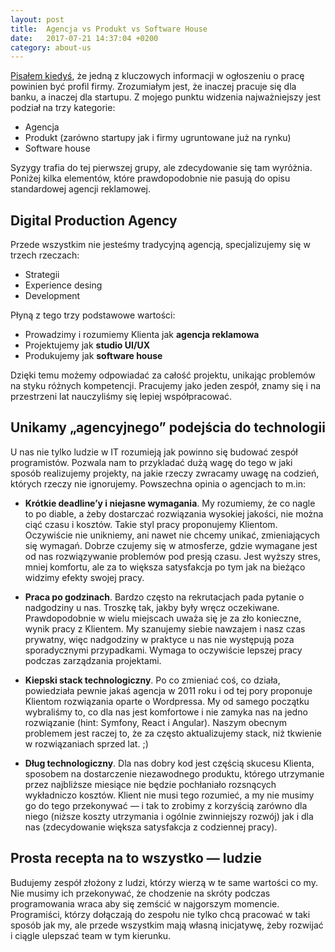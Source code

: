 ```yaml
---
layout: post
title:  Agencja vs Produkt vs Software House
date:   2017-07-21 14:37:04 +0200
category: about-us
---
```


[Pisałem kiedyś][ogloszenie-o-prace], że jedną z kluczowych informacji w ogłoszeniu o pracę powinien 
być profil firmy. Zrozumiałym jest, że inaczej pracuje się dla banku, a inaczej dla startupu. Z mojego
punktu widzenia najważniejszy jest podział na trzy kategorie:

 * Agencja
 * Produkt (zarówno startupy jak i firmy ugruntowane już na rynku)
 * Software house

Syzygy trafia do tej pierwszej grupy, ale zdecydowanie się tam wyróżnia. Poniżej kilka elementów, które
prawdopodobnie nie pasują do opisu standardowej agencji reklamowej.

## Digital Production Agency

Przede wszystkim nie jesteśmy tradycyjną agencją, specjalizujemy się w trzech rzeczach:

 * Strategii
 * Experience desing 
 * Development
 
Płyną z tego trzy podstawowe wartości:

 * Prowadzimy i rozumiemy Klienta jak **agencja reklamowa**
 * Projektujemy jak **studio UI/UX** 
 * Produkujemy jak **software house**
 
Dzięki temu możemy odpowiadać za całość projektu, unikając problemów na styku różnych kompetencji. Pracujemy jako
jeden zespół, znamy się i na przestrzeni lat nauczyliśmy się lepiej współpracować.

 
## Unikamy „agencyjnego” podejścia do technologii

U nas nie tylko ludzie w IT rozumieją jak powinno się budować zespół programistów. Pozwala nam to przykladać
dużą wagę do tego w jaki sposób realizujemy projekty, na jakie rzeczy zwracamy uwagę na codzień, których rzeczy
nie ignorujemy. Powszechna opinia o agencjach to m.in:

 * **Krótkie deadline’y i niejasne wymagania**. My rozumiemy, że co nagle to po diable, a żeby dostarczać rozwiązania
 wysokiej jakości, nie można ciąć czasu i kosztów. Takie styl pracy proponujemy Klientom. Oczywiście nie unikniemy,
 ani nawet nie chcemy unikać, zmieniających się wymagań. Dobrze czujemy się w atmosferze, gdzie wymagane jest od nas
 rozwiązywanie problemów pod presją czasu. Jest wyższy stres, mniej komfortu, ale za to większa satysfakcja po tym
 jak na bieżąco widzimy efekty swojej pracy.
 
 * **Praca po godzinach**. Bardzo często na rekrutacjach pada pytanie o nadgodziny u nas. Troszkę tak, jakby były 
 wręcz oczekiwane. Prawdopodobnie w wielu miejscach uważa się je za zło konieczne, wynik pracy z Klientem. My szanujemy
 siebie nawzajem i nasz czas prywatny, więc nadgodziny w praktyce u nas nie występują poza sporadycznymi przypadkami.
 Wymaga to oczywiście lepszej pracy podczas zarządzania projektami. 
 
 * **Kiepski stack technologiczny**. Po co zmieniać coś, co działa, powiedziała pewnie jakaś agencja w 2011 roku 
 i od tej pory proponuje Klientom rozwiązania oparte o Wordpressa. My od samego początku wybraliśmy to, co dla nas jest
 komfortowe i nie zamyka nas na jedno rozwiązanie (hint: Symfony, React i Angular). Naszym obecnym problemem jest raczej 
 to, że za często aktualizujemy stack, niż tkwienie w rozwiązaniach sprzed lat. ;)

 * **Dług technologiczny**. Dla nas dobry kod jest częścią skucesu Klienta, sposobem na dostarczenie niezawodnego produktu,
 którego utrzymanie przez najbliższe miesiące nie będzie pochłaniało rozsnących wykładniczo kosztów. Klient nie musi
 tego rozumieć, a my nie musimy go do tego przekonywać — i tak to zrobimy z korzyścią zarówno dla niego (niższe koszty
 utrzymania i ogólnie zwinniejszy rozwój) jak i dla nas (zdecydowanie większa satysfakcja z codziennej pracy).
 

## Prosta recepta na to wszystko — ludzie    

Budujemy zespół złożony z ludzi, którzy wierzą w te same wartości co my. Nie musimy ich przekonywać, że chodzenie na
skróty podczas programowania wraca aby się zemścić w najgorszym momencie. Programiści, którzy dołączają do zespołu nie
tylko chcą pracować w taki sposób jak my, ale przede wszystkim mają własną inicjatywę, żeby rozwijać i ciągle ulepszać
team w tym kierunku. 

 [ogloszenie-o-prace]: https://lebkowski.name/ogloszenie-o-prace/#napisz-co-robicie
